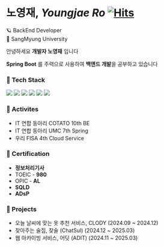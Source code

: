 # 노영재, *Youngjae Ro*     [![Hits](https://hits.seeyoufarm.com/api/count/incr/badge.svg?url=https%3A%2F%2Fgithub.com%2FYoungjaeRo%2Fhit-counter&count_bg=%2379C83D&title_bg=%23555555&icon=&icon_color=%23E7E7E7&title=hits&edge_flat=false)](https://hits.seeyoufarm.com)
🪐 BackEnd Developer  
🏫 SangMyung University    

안녕하세요 **개발자 노영재** 입니다 

**Spring Boot** 를 주력으로 사용하여 **백앤드 개발**을 공부하고 있습니다




### 🔨 Tech Stack
<a href="https://www.java.com/ko/"><img src="https://img.shields.io/badge/Java-F58219?style=flat-square&logo=Java&logoColor=white"/></a>
<a href="https://spring.io/projects/spring"><img src="https://img.shields.io/badge/Spring-6DB33F?style=flat-square&logo=Spring&logoColor=white"/></a>
<a href="https://spring.io/projects/spring-boot"><img src="https://img.shields.io/badge/SpringBoot-6AAE3D?style=flat-square&logo=SpringBoot&logoColor=white"/></a>
<a href="https://spring.io/projects/spring-data-jpa"><img src="https://img.shields.io/badge/Spring Data JPA-6AAE3D?style=flat-square&logo=&logoColor=white"/></a>
<a href="https://www.mysql.com/"><img src="https://img.shields.io/badge/MySQL-4479A1?style=flat-square&logo=MySQL&logoColor=white"/></a>
<a href="https://aws.amazon.com/ko/?nc2=h_lg"><img src="https://img.shields.io/badge/AWS-F89501?style=flat-square&logo=Amazon AWS&logoColor=white"/></a>



### 🏃 Activites 
- IT 연합 동아리 COTATO 10th BE
- IT 연합 동아리 UMC 7th Spring
- 우리 FISA 4th Cloud Service


### 📜 Certification
- **정보처리기사**
- TOEIC - **980**
- OPIC - **AL**
- **SQLD**
- **ADsP**


### 🏁 Projects 
- 오늘 날씨에 맞는 옷 추천 서비스, CLODY (2024.09 ~ 2024.12)
- 찾아주는 술집, 찾술 (ChatSul) (2024.12 ~ 2025.03)
- 웹 아카이빙 서비스, 어딧 (ADIT) (2024.11 ~ 2025.03)
